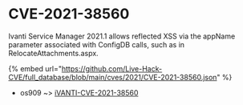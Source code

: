 # CVE-2021-38560

Ivanti Service Manager 2021.1 allows reflected XSS via the appName parameter associated with ConfigDB calls, such as in RelocateAttachments.aspx.

{% embed url="https://github.com/Live-Hack-CVE/full_database/blob/main/cves/2021/CVE-2021-38560.json" %}


* os909 ~> [iVANTI-CVE-2021-38560](https://zeste.alice-snow.ru/2021/database/cve-2021-38560/ivanti-cve-2021-38560-os909)